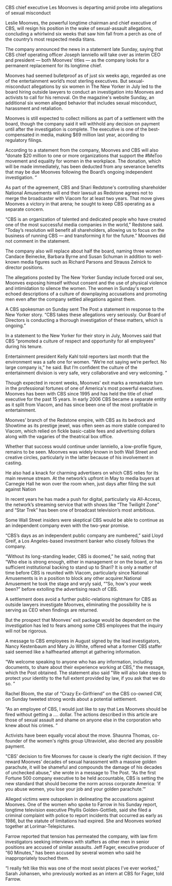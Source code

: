 CBS chief executive Les Moonves is departing amid probe into allegations of sexual misconduct

Leslie Moonves, the powerful longtime chairman and chief executive of CBS, will resign his position in the wake of sexual-assault allegations, concluding a whirlwind six weeks that saw him fall from a perch as one of the country’s most respected media titans.

The company announced the news in a statement late Sunday, saying that CBS chief operating officer Joseph Ianniello will take over as interim CEO and president — both Moonves’ titles — as the company looks for a permanent replacement for its longtime chief.

Moonves had seemed bulletproof as of just six weeks ago, regarded as one of the entertainment world’s most sterling executives. But sexual-misconduct allegations by six women in The New Yorker in July led to the board hiring outside lawyers to conduct an investigation into Moonves and activists to call for his removal. On the magazine's website Sunday, an additional six women alleged behavior that includes sexual misconduct, harassment and retaliation.

Moonves is still expected to collect millions as part of a settlement with the board, though the company said it will withhold any decision on payment until after the investigation is complete. The executive is one of the best-compensated in media, making $69 million last year, according to regulatory filings.

According to a statement from the company, Moonves and CBS will also “donate $20 million to one or more organizations that support the #MeToo movement and equality for women in the workplace. The donation, which will be made immediately, has been deducted from any severance benefits that may be due Moonves following the Board’s ongoing independent investigation. ”

As part of the agreement, CBS and Shari Redstone's controlling shareholder National Amusements will end their lawsuit as Redstone agrees not to merge the broadcaster with Viacom for at least two years. That move gives Moonves a victory in that arena; he sought to keep CBS operating as a separate concern.

“CBS is an organization of talented and dedicated people who have created one of the most successful media companies in the world,” Redstone said. “Today’s resolution will benefit all shareholders, allowing us to focus on the business of running CBS — and transforming it for the future.” Moonves did not comment in the statement.

The company also will replace about half the board, naming three women Candace Beinecke, Barbara Byrne and Susan Schuman in addition to well-known media figures such as Richard Parsons and Strauss Zelnick to director positions.

The allegations posted by The New Yorker Sunday include forced oral sex, Moonves exposing himself without consent and the use of physical violence and intimidation to silence the women. The women in Sunday's report echoed descriptions of a culture of downplaying accusations and promoting men even after the company settled allegations against them.

A CBS spokesman on Sunday sent The Post a statement in response to the New Yorker story. “CBS takes these allegations very seriously. Our Board of Directors is conducting a thorough investigation of these matters, which is ongoing.”

In a statement to the New Yorker for their story in July, Moonves said that CBS “promoted a culture of respect and opportunity for all employees” during his tenure.

Entertainment president Kelly Kahl told reporters last month that the environment was a safe one for women. “We’re not saying we’re perfect. No large company is,” he said. But I’m confident the culture of the entertainment division is very safe, very collaborative and very welcoming. ”

Though expected in recent weeks, Moonves' exit marks a remarkable turn in the professional fortunes of one of America's most powerful executives. Moonves has been with CBS since 1995 and has held the title of chief executive for the past 15 years. In early 2006 CBS became a separate entity as it split from Viacom, and has since been one of the most profitable in entertainment.

Moonves’ branch of the Redstone empire, with CBS as its bedrock and Showtime as its prestige jewel, was often seen as more stable compared to Viacom, which relied on fickle basic-cable fees and advertising dollars along with the vagaries of the theatrical box office.

Whether that success would continue under Ianniello, a low-profile figure, remains to be seen. Moonves was widely known in both Wall Street and creative circles, particularly in the latter because of his involvement in casting.

He also had a knack for charming advertisers on which CBS relies for its main revenue stream. At the network’s upfront in May to media buyers at Carnegie Hall he won over the room when, just days after filing the suit against Nation

In recent years he has made a push for digital, particularly via All-Access, the network’s streaming service that with shows like “The Twilight Zone” and “Star Trek” has been one of broadcast television’s most ambitious.

Some Wall Street insiders were skeptical CBS would be able to continue as an independent company even with the two-year promise.

“CBS’s days as an independent public company are numbered,” said Lloyd Greif, a Los Angeles-based investment banker who closely follows the company.

“Without its long-standing leader, CBS is doomed,” he said, noting that “Who else is strong enough, either in management or on the board, or has sufficient institutional backing to stand up to Shari? It is only a matter of time before CBS is reunited with Viacom, particularly since National Amusements is in a position to block any other acquirer.National Amusement he took the stage and wryly said, ““So, how's your week been?” before extolling the advertising reach of CBS.

A settlement does avoid a further public-relations nightmare for CBS as outside lawyers investigate Moonves, eliminating the possibility he is serving as CEO when findings are returned.

But the prospect that Moonves’ exit package would be dependent on the investigation has led to fears among some CBS employees that the inquiry will not be rigorous.

A message to CBS employees in August signed by the lead investigators, Nancy Kestenbaum and Mary Jo White, offered what a former CBS staffer said seemed like a halfhearted attempt at gathering information.

“We welcome speaking to anyone who has any information, including documents, to share about their experience working at CBS,” the message, which the Post obtained. The statement also said "We will also take steps to protect your identity to the full extent provided by law, if you ask that we do so. ”

Rachel Bloom, the star of “Crazy Ex-Girlfriend” on the CBS co-owned CW, on Sunday tweeted strong words about a potential settlement.

“As an employee of CBS, I would just like to say that Les Moonves should be fired without getting a …. dollar. The actions described in this article are those of sexual assault and shame on anyone else in the corporation who knew about his crimes. ”

Activists have been equally vocal about the move. Shaunna Thomas, co-founder of the women's rights group Ultraviolet, also decried any possible payment.

"CBS’ decision to fire Moonves for cause is clearly the right decision. If they reward Moonves’ decades of sexual harassment with a massive golden parachute, it will be shameful and compounds the damage of his decades of unchecked abuse,” she wrote in a message to The Post. “As the first Fortune 500 company executive to be held accountable, CBS is setting the new standard that should become the norm across corporate America: ‘if you abuse women, you lose your job and your golden parachute.’”

Alleged victims were outspoken in delineating the accusations against Moonves. One of the women who spoke to Farrow in his Sunday report, longtime television executive Phyllis Golden-Gottlieb, said she filed a criminal complaint with police to report incidents that occurred as early as 1986, but the statute of limitations had expired. She and Moonves worked together at Lorimar-Telepictures.

Farrow reported that tension has permeated the company, with law firm investigators seeking interviews with staffers as other men in senior positions are accused of similar assaults. Jeff Fager, executive producer of “60 Minutes,” has been accused by several women who said he inappropriately touched them.

“I really felt like this was one of the most sexist places I’ve ever worked,” Sarah Johansen, who previously worked as an intern at CBS for Fager, told Farrow.
